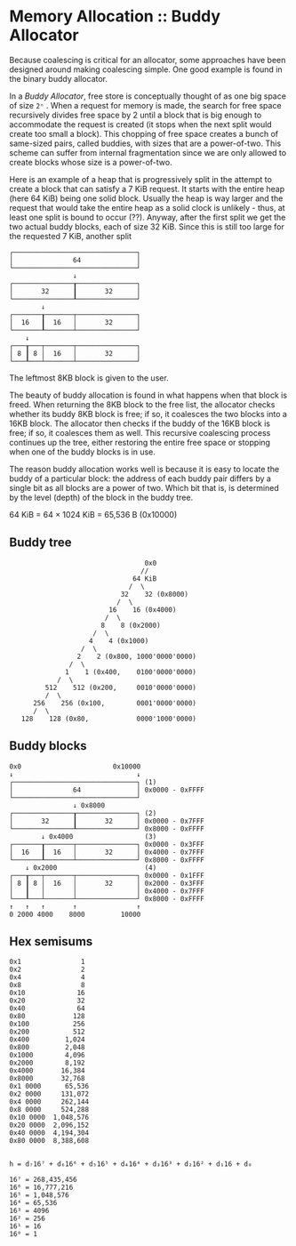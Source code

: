 # Memory Allocation :: Buddy Allocator

Because coalescing is critical for an allocator, some approaches have been designed around making coalescing simple. One good example is found in the binary buddy allocator. 

In a *Buddy Allocator*, free store is conceptually thought of as one big space of size `2ⁿ` . When a request for memory is made, the search for free space recursively divides free space by 2 until a block that is big enough to accommodate the request is created (it stops when the next split would create too small a block). This chopping of free space creates a bunch of same-sized pairs, called buddies, with sizes that are a power-of-two. This scheme can suffer from internal fragmentation since we are only allowed to create blocks whose size is a power-of-two.

Here is an example of a heap that is progressively split in the attempt to create a block that can satisfy a 7 KiB request. It starts with the entire heap (here 64 KiB) being one solid block. Usually the heap is way larger and the request that would take the entire heap as a solid clock is unlikely - thus, at least one split is bound to occur (??). Anyway, after the first split we get the two actual buddy blocks, each of size 32 KiB. Since this is still too large for the requested 7 KiB, another split 

```
┌───────────────────────────────┐
│               64              │
└───────────────────────────────┘
                ↓
┌───────────────┰───────────────┐
│       32      ┃       32      │
└───────────────┸───────────────┘
        ↓
┌───────┰───────┬───────────────┐
│  16   ┃  16   │       32      │
└───────┸───────┴───────────────┘
    ↓
┌───┰───┬───────┬───────────────┐
│ 8 ┃ 8 │  16   │       32      │
└───┸───┴───────┴───────────────┘
```

The leftmost 8KB block is given to the user.

The beauty of buddy allocation is found in what happens when that block is freed. When returning the 8KB block to the free list, the allocator checks whether its buddy 8KB block is free; if so, it coalesces the two blocks into a 16KB block. The allocator then checks if the buddy of the 16KB block is free; if so, it coalesces them as well. This recursive coalescing process continues up the tree, either restoring the entire free space or stopping when one of the buddy blocks is in use.

The reason buddy allocation works well is because it is easy to locate the buddy of a particular block: the address of each buddy pair differs by a single bit as all blocks are a power of two. Which bit that is, is determined by the level (depth) of the block in the buddy tree.

64 KiB = 64 × 1024 KiB = 65,536 B (0x10000)

## Buddy tree

```
                                  0x0
                                 //
                               64 KiB
                              /  \
                            32    32 (0x8000)
                           /  \
                         16    16 (0x4000)
                        /  \
                       8    8 (0x2000)
                     /  \
                    4    4 (0x1000)
                  /  \
                 2    2 (0x800, 1000'0000'0000)
               /  \
              1    1 (0x400,    0100'0000'0000)
            /  \
         512    512 (0x200,     0010'0000'0000)
         /  \
      256    256 (0x100,        0001'0000'0000)
      /  \
   128    128 (0x80,            0000'1000'0000)
```


## Buddy blocks

```
0x0                       0x10000
↓                               ↓
┌───────────────────────────────┐ (1)
│               64              │ 0x0000 - 0xFFFF
└───────────────────────────────┘
                ↓ 0x8000
┌───────────────┰───────────────┐ (2)
│       32      ┃       32      │ 0x0000 - 0x7FFF
└───────────────┸───────────────┘ 0x8000 - 0xFFFF
        ↓ 0x4000                  (3)
┌───────┰───────┬───────────────┐ 0x0000 - 0x3FFF
│  16   ┃  16   │       32      │ 0x4000 - 0x7FFF
└───────┸───────┴───────────────┘ 0x8000 - 0xFFFF
    ↓ 0x2000                      (4)
┌───┰───┬───────┬───────────────┐ 0x0000 - 0x1FFF
│ 8 ┃ 8 │  16   │       32      │ 0x2000 - 0x3FFF
│   ┃   │       │               │ 0x4000 - 0x7FFF
└───┸───┴───────┴───────────────┘ 0x8000 - 0xFFFF
↑   ↑   ↑       ↑               ↑
0 2000 4000    8000         10000
```


## Hex semisums

```
0x1               1
0x2               2
0x4               4
0x8               8
0x10             16
0x20             32
0x40             64
0x80            128
0x100           256
0x200           512
0x400         1,024
0x800         2,048
0x1000        4,096
0x2000        8,192
0x4000       16,384
0x8000       32,768
0x1 0000      65,536
0x2 0000     131,072
0x4 0000     262,144
0x8 0000     524,288
0x10 0000  1,048,576
0x20 0000  2,096,152
0x40 0000  4,194,304
0x80 0000  8,388,608


h = d₇16⁷ + d₆16⁶ + d₅16⁵ + d₄16⁴ + d₃16³ + d₂16² + d₁16 + d₀

16⁷ = 268,435,456
16⁶ = 16,777,216
16⁵ = 1,048,576
16⁴ = 65,536
16³ = 4096
16² = 256
16¹ = 16
16⁰ = 1
```
